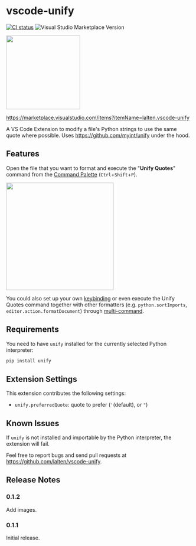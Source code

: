 # vscode-unify

[![CI status](https://raster.shields.io/github/workflow/status/lalten/vscode-unify/Build,%20Test%20and%20Deploy)](https://github.com/lalten/vscode-unify/actions) ![Visual Studio Marketplace Version](https://img.shields.io/visual-studio-marketplace/v/lalten.vscode-unify)

<img src="images/icon.png" height=200>

https://marketplace.visualstudio.com/items?itemName=lalten.vscode-unify

A VS Code Extension to modify a file's Python strings to use the same quote where possible. Uses https://github.com/myint/unify under the hood.

## Features

Open the file that you want to format and execute the "**Unify Quotes**" command from the [Command Palette](https://code.visualstudio.com/docs/getstarted/userinterface#_command-palette) (`Ctrl`+`Shift`+`P`).

<img src="images/demo.gif" height=291>

You could also set up your own [keybinding](https://code.visualstudio.com/docs/getstarted/keybindings) or even execute the Unify Quotes command together with other formatters (e.g. `python.sortImports`, `editor.action.formatDocument`) through [multi-command](https://marketplace.visualstudio.com/items?itemName=ryuta46.multi-command).

## Requirements

You need to have `unify` installed for the currently selected Python interpreter:
```sh
pip install unify
```

## Extension Settings

This extension contributes the following settings:

* `unify.preferredQuote`: quote to prefer (`'`(default), or `"`)

## Known Issues

If `unify` is not installed and importable by the Python interpreter, the extension will fail.

Feel free to report bugs and send pull requests at https://github.com/lalten/vscode-unify.

## Release Notes

### 0.1.2

Add images.

### 0.1.1

Initial release.
